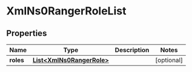 
# XmlNs0RangerRoleList

## Properties
Name | Type | Description | Notes
------------ | ------------- | ------------- | -------------
**roles** | [**List&lt;XmlNs0RangerRole&gt;**](XmlNs0RangerRole.md) |  |  [optional]



